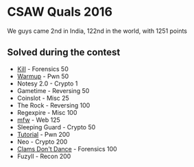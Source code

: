 # CSAW Quals 2016

We guys came 2nd in India, 122nd in the world, with 1251 points

## Solved during the contest

+ [Kill](forensics/kill) - Forensics 50
+ [Warmup](pwn/warmup) - Pwn 50
+ Notesy 2.0 - Crypto 1
+ Gametime - Reversing 50
+ Coinslot - Misc 25
+ The Rock - Reversing 100
+ Regexpire - Misc 100
+ [mfw](web/mfw) - Web 125
+ Sleeping Guard - Crypto 50
+ [Tutorial](pwn/tutorial) - Pwn 200
+ Neo - Crypto 200
+ [Clams Don't Dance](forensics/clams_dont_dance) - Forensics 100
+ Fuzyll - Recon 200
